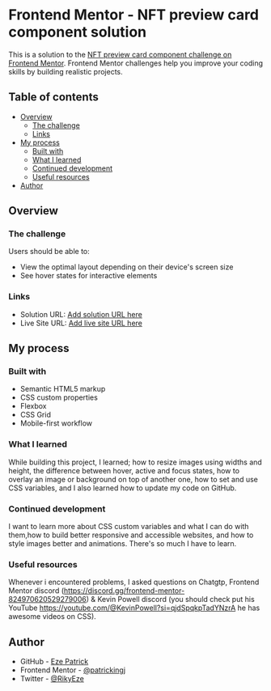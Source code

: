# Frontend Mentor - NFT preview card component solution

This is a solution to the [NFT preview card component challenge on Frontend Mentor](https://www.frontendmentor.io/challenges/nft-preview-card-component-SbdUL_w0U). Frontend Mentor challenges help you improve your coding skills by building realistic projects. 

## Table of contents

- [Overview](#overview)
  - [The challenge](#the-challenge)
  - [Links](#links)
- [My process](#my-process)
  - [Built with](#built-with)
  - [What I learned](#what-i-learned)
  - [Continued development](#continued-development)
  - [Useful resources](#useful-resources)
- [Author](#author)


## Overview

### The challenge

Users should be able to:

- View the optimal layout depending on their device's screen size
- See hover states for interactive elements

### Links

- Solution URL: [Add solution URL here](https://www.frontendmentor.io/solutions/nft-preview-card-component-SotRrt7Va4)
- Live Site URL: [Add live site URL here](https://patrickingj.github.io/NFT-preview-card/)

## My process

### Built with

- Semantic HTML5 markup
- CSS custom properties
- Flexbox
- CSS Grid
- Mobile-first workflow

### What I learned

While building this project, I learned; how to resize images using widths and height, the difference between hover, active and focus states, how to overlay an image or background on top of another one, how to set and use CSS variables, and I also learned how to update my code on GitHub.

### Continued development

I want to learn more about CSS custom variables and what I can do with them,how to build better responsive and accessible websites, and how to style images better and animations. There's so much I have to learn.

### Useful resources

Whenever i encountered problems, I asked questions on Chatgtp, Frontend Mentor discord (https://discord.gg/frontend-mentor-824970620529279006) & Kevin Powell discord (you should check put his YouTube https://youtube.com/@KevinPowell?si=qjdSpqkpTadYNzrA he has awesome videos on CSS). 

## Author

- GitHub - [Eze Patrick](https://github.com/patrickingj)
- Frontend Mentor - [@patrickingj](https://www.frontendmentor.io/profile/patrickingj)
- Twitter - [@RikyEze](https://www.twitter.com/RikyEze)
